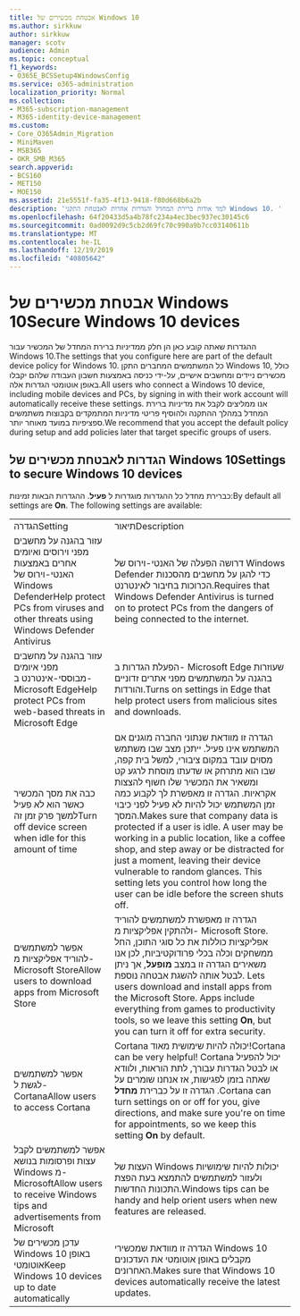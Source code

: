 ```yaml
---
title: אבטחת מכשירים של Windows 10
ms.author: sirkkuw
author: sirkkuw
manager: scotv
audience: Admin
ms.topic: conceptual
f1_keywords:
- O365E_BCSSetup4WindowsConfig
ms.service: o365-administration
localization_priority: Normal
ms.collection:
- M365-subscription-management
- M365-identity-device-management
ms.custom:
- Core_O365Admin_Migration
- MiniMaven
- MSB365
- OKR_SMB_M365
search.appverid:
- BCS160
- MET150
- MOE150
ms.assetid: 21e5551f-fa35-4f13-9418-f80d668b6a2b
description: 'למד אודות ברירת המחדל והגדרות אחרות לאבטחת התקני Windows 10. '
ms.openlocfilehash: 64f20433d5a4b78fc234a4ec3bec937ec30145c6
ms.sourcegitcommit: 0ad0092d9c5cb2d69fc70c990a9b7cc03140611b
ms.translationtype: MT
ms.contentlocale: he-IL
ms.lasthandoff: 12/19/2019
ms.locfileid: "40805642"
---
```

# <a name="secure-windows-10-devices"></a><span data-ttu-id="a9054-103">אבטחת מכשירים של Windows 10</span><span class="sxs-lookup"><span data-stu-id="a9054-103">Secure Windows 10 devices</span></span>

<span data-ttu-id="a9054-104">ההגדרות שאתה קובע כאן הן חלק ממדיניות ברירת המחדל של המכשיר עבור Windows 10.</span><span class="sxs-lookup"><span data-stu-id="a9054-104">The settings that you configure here are part of the default device policy for Windows 10.</span></span> <span data-ttu-id="a9054-105">כל המשתמשים המחברים התקן Windows 10, כולל מכשירים ניידים ומחשבים אישיים, על-ידי כניסה באמצעות חשבון העבודה שלהם יקבלו באופן אוטומטי הגדרות אלה.</span><span class="sxs-lookup"><span data-stu-id="a9054-105">All users who connect a Windows 10 device, including mobile devices and PCs, by signing in with their work account will automatically receive these settings.</span></span> <span data-ttu-id="a9054-106">אנו ממליצים לקבל את מדיניות ברירת המחדל במהלך ההתקנה ולהוסיף פריטי מדיניות המתמקדים בקבוצות משתמשים ספציפיות במועד מאוחר יותר.</span><span class="sxs-lookup"><span data-stu-id="a9054-106">We recommend that you accept the default policy during setup and add policies later that target specific groups of users.</span></span>
  
## <a name="settings-to-secure-windows-10-devices"></a><span data-ttu-id="a9054-107">הגדרות לאבטחת מכשירים של Windows 10</span><span class="sxs-lookup"><span data-stu-id="a9054-107">Settings to secure Windows 10 devices</span></span>

<span data-ttu-id="a9054-p102">כברירת מחדל כל ההגדרות מוגדרות ל **פעיל**. ההגדרות הבאות זמינות:</span><span class="sxs-lookup"><span data-stu-id="a9054-p102">By default all settings are **On**. The following settings are available:</span></span>
  
|||
|:-----|:-----|
|<span data-ttu-id="a9054-110">הגדרה</span><span class="sxs-lookup"><span data-stu-id="a9054-110">Setting</span></span>  <br/> |<span data-ttu-id="a9054-111">תיאור</span><span class="sxs-lookup"><span data-stu-id="a9054-111">Description</span></span>  <br/> |
|<span data-ttu-id="a9054-112">עזור בהגנה על מחשבים מפני וירוסים ואיומים אחרים באמצעות האנטי-וירוס של Windows Defender</span><span class="sxs-lookup"><span data-stu-id="a9054-112">Help protect PCs from viruses and other threats using Windows Defender Antivirus</span></span>  <br/> |<span data-ttu-id="a9054-113">דרושה הפעלה של האנטי-וירוס של Windows Defender כדי להגן על מחשבים מהסכנות הכרוכות בחיבור לאינטרנט.</span><span class="sxs-lookup"><span data-stu-id="a9054-113">Requires that Windows Defender Antivirus is turned on to protect PCs from the dangers of being connected to the internet.</span></span>  <br/> |
|<span data-ttu-id="a9054-114">עזור בהגנה על מחשבים מפני איומים מבוססי-אינטרנט ב- Microsoft Edge</span><span class="sxs-lookup"><span data-stu-id="a9054-114">Help protect PCs from web-based threats in Microsoft Edge</span></span>  <br/> |<span data-ttu-id="a9054-115">הפעלת הגדרות ב- Microsoft Edge שעוזרות בהגנה על המשתמשים מפני אתרים זדוניים והורדות.</span><span class="sxs-lookup"><span data-stu-id="a9054-115">Turns on settings in Edge that help protect users from malicious sites and downloads.</span></span>  <br/> |
|<span data-ttu-id="a9054-116">כבה את מסך המכשיר כאשר הוא לא פעיל למשך פרק זמן זה</span><span class="sxs-lookup"><span data-stu-id="a9054-116">Turn off device screen when idle for this amount of time</span></span>  <br/> |<span data-ttu-id="a9054-p103">הגדרה זו מוודאת שנתוני החברה מוגנים אם המשתמש אינו פעיל. ייתכן מצב שבו משתמש מסוים עובד במקום ציבורי, למשל בית קפה, שבו הוא מתרחק או שדעתו מוסחת לרגע קט ומשאיר את המכשיר שלו חשוף להצצות אקראיות. הגדרה זו מאפשרת לך לקבוע כמה זמן המשתמש יכול להיות לא פעיל לפני כיבוי המסך.</span><span class="sxs-lookup"><span data-stu-id="a9054-p103">Makes sure that company data is protected if a user is idle. A user may be working in a public location, like a coffee shop, and step away or be distracted for just a moment, leaving their device vulnerable to random glances. This setting lets you control how long the user can be idle before the screen shuts off.</span></span>  <br/> |
|<span data-ttu-id="a9054-120">אפשר למשתמשים להוריד אפליקציות מ- Microsoft Store</span><span class="sxs-lookup"><span data-stu-id="a9054-120">Allow users to download apps from Microsoft Store</span></span>  <br/> |<span data-ttu-id="a9054-p104">הגדרה זו מאפשרת למשתמשים להוריד ולהתקין אפליקציות מ- Microsoft Store. אפליקציות כוללות את כל סוגי התוכן, החל ממשחקים וכלה בכלי פרודוקטיביות, לכן אנו משאירים הגדרה זו במצב **מופעל**, אך ניתן לבטל אותה להשגת אבטחה נוספת.  </span><span class="sxs-lookup"><span data-stu-id="a9054-p104">Lets users download and install apps from the Microsoft Store. Apps include everything from games to productivity tools, so we leave this setting **On**, but you can turn it off for extra security.  </span></span><br/> |
|<span data-ttu-id="a9054-123">אפשר למשתמשים לגשת ל- Cortana</span><span class="sxs-lookup"><span data-stu-id="a9054-123">Allow users to access Cortana</span></span>  <br/> |<span data-ttu-id="a9054-124">Cortana יכולה להיות שימושית מאוד!</span><span class="sxs-lookup"><span data-stu-id="a9054-124">Cortana can be very helpful!</span></span> <span data-ttu-id="a9054-125">Cortana יכול להפעיל או לבטל הגדרות עבורך, לתת הוראות, ולוודא שאתה בזמן לפגישות, אז אנחנו שומרים על הגדרה זו על כברירת **מחדל** .</span><span class="sxs-lookup"><span data-stu-id="a9054-125">Cortana can turn settings on or off for you, give directions, and make sure you're on time for appointments, so we keep this setting **On** by default.</span></span>  <br/> |
|<span data-ttu-id="a9054-126">אפשר למשתמשים לקבל עצות ופרסומות בנושא Windows מ- Microsoft</span><span class="sxs-lookup"><span data-stu-id="a9054-126">Allow users to receive Windows tips and advertisements from Microsoft</span></span>  <br/> |<span data-ttu-id="a9054-127">העצות של Windows יכולות להיות שימושיות ולעזור למשתמשים להתמצא בעת הפצת התכונות החדשות.</span><span class="sxs-lookup"><span data-stu-id="a9054-127">Windows tips can be handy and help orient users when new features are released.</span></span>  <br/> |
|<span data-ttu-id="a9054-128">עדכן מכשירים של Windows 10 באופן אוטומטי</span><span class="sxs-lookup"><span data-stu-id="a9054-128">Keep Windows 10 devices up to date automatically</span></span>  <br/> |<span data-ttu-id="a9054-129">הגדרה זו מוודאת שמכשירי Windows 10 מקבלים באופן אוטומטי את העדכונים האחרונים.</span><span class="sxs-lookup"><span data-stu-id="a9054-129">Makes sure that Windows 10 devices automatically receive the latest updates.</span></span>  <br/> |
   

